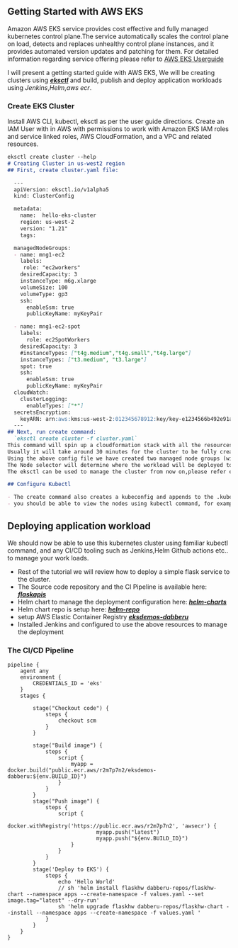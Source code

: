 ## Getting Started with AWS EKS

Amazon AWS EKS service provides cost effective and fully managed kubernetes control plane.The service automatically scales the control plane on load, detects and replaces unhealthy control plane instances, and it provides automated version updates and patching for them. For detailed information regarding service offering please refer to [AWS EKS Userguide](https://docs.aws.amazon.com/eks/latest/userguide/what-is-eks.html?nc2=type_a)

I will present a getting started guide with AWS EKS, We will be creating clusters using [**_eksctl_**](https://eksctl.io/) and build, publish and deploy application workloads using _Jenkins_,_Helm_,_aws ecr_. 

### Create EKS Cluster

Install AWS CLI, kubectl, eksctl as per the user guide directions. Create an IAM User with in AWS with permissions to work with Amazon EKS IAM roles and service linked roles, AWS CloudFormation, and a VPC and related resources.

```markdown
eksctl create cluster --help
# Creating Cluster in us-west2 region
## First, create cluster.yaml file:

  ---
  apiVersion: eksctl.io/v1alpha5
  kind: ClusterConfig

  metadata:
    name:  hello-eks-cluster
    region: us-west-2
    version: "1.21"
    tags:

  managedNodeGroups:
  - name: mng1-ec2
    labels:
     role: "ec2workers"
    desiredCapacity: 3
    instanceType: m6g.xlarge
    volumeSize: 100
    volumeType: gp3
    ssh:
      enableSsm: true
      publicKeyName: myKeyPair

  - name: mng1-ec2-spot
    labels:
      role: ec2SpotWorkers
    desiredCapacity: 3
    #instanceTypes: ["t4g.medium","t4g.small","t4g.large"]
    instanceTypes: ["t3.medium", "t3.large"]
    spot: true
    ssh:
      enableSsm: true
      publicKeyName: myKeyPair
  cloudWatch:
    clusterLogging:
      enableTypes: ["*"]
  secretsEncryption:
    keyARN: arn:aws:kms:us-west-2:012345678912:key/key-e1234566b492e91a45e7e0747f655
  ---
## Next, run create command:
  `eksctl create cluster -f cluster.yaml`
This command will spin up a cloudformation stack with all the resources need to spin up control plan cluster and node groups for data plane. 
Usually it will take around 30 minutes for the cluster to be fully created. Please refer to the user guide for details.
Using the above config file we have created two managed node groups (with on-demand and spot instances) to deploy workloads.
The Node selector will determine where the workload will be deployed to.
The eksctl can be used to manage the cluster from now on,please refer eksctl user guide.

## Configure Kubectl

- The create command also creates a kubeconfig and appends to the .kube\config
- you should be able to view the nodes using kubectl command, for example `kubectl get nodes -l "role=ec2Workers"`
```

## Deploying application workload
We should now be able to use this kubernetes cluster using familiar kubectl command, and any 
CI/CD tooling such as Jenkins,Helm Github actions etc.. to manage your work loads. 

- Rest of the tutorial we will review how to deploy a simple flask service to the cluster.
- The Source code repository and the CI Pipeline is available here: [**_flaskapis_**](https://github.com/ddabberu/flaskapis.git)
- Helm chart to manage the deployment configuration here: [**_helm-charts_**](https://github.com/ddabberu/helm-repos/tree/main/charts)
- Helm chart repo is setup here: [**_helm-repo_**](https://ddabberu.github.io/helm-repos/) 
- setup AWS Elastic Container Registry [**_eksdemos-dabberu_**](https://gallery.ecr.aws/r2m7p7n2/eksdemos-dabberu)
- Installed Jenkins and configured to use the above resources to manage the deployment

### The CI/CD Pipeline

```
pipeline {
    agent any
    environment {
        CREDENTIALS_ID = 'eks'
    }
    stages {
        
        stage("Checkout code") {
            steps {
                checkout scm
            }
        }
    
        stage("Build image") {
            steps {
                script {
                    myapp = docker.build("public.ecr.aws/r2m7p7n2/eksdemos-dabberu:${env.BUILD_ID}")
                }
            }
        }
        stage("Push image") {
            steps {
                script {
                    docker.withRegistry('https://public.ecr.aws/r2m7p7n2', 'awsecr') {
                            myapp.push("latest")
                            myapp.push("${env.BUILD_ID}")
                    }
                }
            }
        }
        stage('Deploy to EKS') {
            steps {
                echo 'Hello World'
                // sh 'helm install flaskhw dabberu-repos/flaskhw-chart --namespace apps --create-namespace -f values.yaml --set image.tag="latest" --dry-run'
                sh 'helm upgrade flaskhw dabberu-repos/flaskhw-chart --install --namespace apps --create-namespace -f values.yaml '
            }
        } 
    }    
}
```


